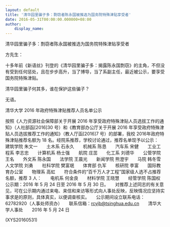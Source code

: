 ```yaml
---
layout: default
title: '清华园里骗子多：剽窃者陈永国被推选为国务院特殊津贴享受者'
date: 2016-05-31T00:00:00.000000+08:00
author:
    display_name: 
---
```


清华园里骗子多：剽窃者陈永国被推选为国务院特殊津贴享受者

方先生：

十多年前《新语丝》刊登的《清华园里骗子多：揭露陈永国剽窃》的主角，不但没有受到任何惩处，且在步步高升，当了博导，当了系副主任，最近被公示，要享受国务院特殊津贴。

清华园里骗子何其多，谁在保护这些骗子？

无语。

清华大学 2016 年政府特殊津贴推荐人员名单公示

按照《人力资源社会保障部关于开展 2016 年享受政府特殊津贴人员选拔工作的通知》（人社部函[2016]30 号）和《教育部办公厅关于开展 2016 年享受政府特殊津贴人员选拔推荐工作的通知》（教人厅函[2016]7 号）的部署，我校 2016年政府特殊津贴推荐名额为 18 名。经院系推荐，学校讨论通过，推荐名单现予以公示：　　建筑学院 朱文一　　土木系 石永久　　机械系 陈恳　　汽车系 宋健　　工业工程系 李志忠　　计算机系 杨士强　　航院 庄茁　　化工系 刘德华　　公管学院 王名　　外文系 陈永国　　法学院 王晨光　　新闻学院 熊澄宇　　马院 韩冬雪　　人文学院 刘勇　　社科学院 樊富珉　　体育部 仇军　　核研院 李富　　国际教育办公室　　物理系 高虹　　符合条件的“百千万人才工程”国家级人选不占推荐名额，推荐 3 人：　　电机系 何金良　　材料学院 王晓慧　　经管学院 陈国权　　公示期：2016 年 5 月 24 日至 2016 年 5 月 30 日。　　对推荐上述同志的有关意见，可在公示期内通过来电、来信和来访等形式向人事处反映，反映情况应坚持实事求是的原则，具体真实，以便调查核实。　　公示期间设立联系电话：62782920（人事处师资办）　　联系信箱：rcyjb@tsinghua.edu.cn　　清华大学人事处　　2016 年 5 月 24 日

(XYS20160531)

